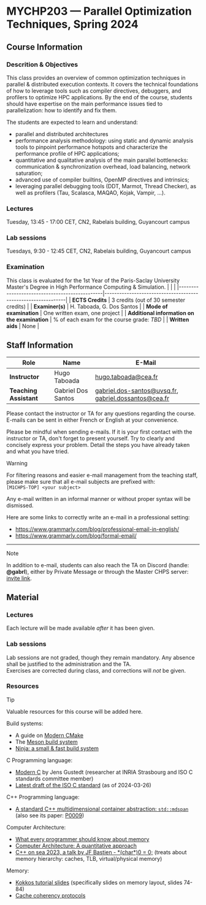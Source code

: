 # MYCHP203 — Parallel Optimization Techniques, Spring 2024

## Course Information

### Descrition & Objectives

This class provides an overview of common optimization techniques in parallel & distributed execution contexts. It covers the technical foundations of how to leverage tools such as compiler directives, debuggers, and profilers to optimize HPC applications. By the end of the course, students should have expertise on the main performance issues tied to parallelization: how to identify and fix them.

The students are expected to learn and understand:
- parallel and distributed architectures
- performance analysis methodology: using static and dynamic analysis tools to pinpoint performance hotspots and characterize the performance profile of HPC applications;
- quantitative and qualitative analysis of the main parallel bottlenecks: communication & synchronization overhead, load balancing, network saturation;
- advanced use of compiler builtins, OpenMP directives and intrinsics;
- leveraging parallel debugging tools (DDT, Marmot, Thread Checker), as well as profilers (Tau, Scalasca, MAQAO, Kojak, Vampir, ...).

### Lectures

Tuesday, 13:45 - 17:00 CET, CN2, Rabelais building, Guyancourt campus

### Lab sessions

Tuesdays, 9:30 - 12:45 CET, CN2, Rabelais building, Guyancourt campus

### Examination

This class is evaluated for the 1st Year of the Paris-Saclay University Master's Degree in High Performance Computing & Simulation.
| | |
|-----------------------------------------------|--------------------------------------------------------------|
| **ECTS Credits**                              | 3 credits (out of 30 semester credits)                       |
| **Examiner(s)**                               | H. Taboada, G. Dos Santos                                    |
| **Mode of examination**                       | One written exam, one project                                |
| **Additional information on the examination** | % of each exam for the course grade: _TBD_                   |
| **Written aids**                              | None                                                         |


## Staff Information

| **Role** | **Name** | **E-Mail** |
|---|---|---|
| **Instructor** | Hugo Taboada | hugo.taboada@cea.fr |
| **Teaching Assistant** | Gabriel Dos Santos | gabriel.dos-santos@uvsq.fr, gabriel.dossantos@cea.fr |

Please contact the instructor or TA for any questions regarding the course.   
E-mails can be sent in either French or English at your convenience.

Please be mindful when sending e-mails. If it is your first contact with the instructor or TA, don't forget to present yourself. Try to clearly and concisely express your problem. Detail the steps you have already taken and what you have tried.

> [!WARNING]
> For filtering reasons and easier e-mail management from the teaching staff, please make sure that all e-mail subjects are prefixed with:    
> `[M1CHPS-TOP] <your subject>`
>
> Any e-mail written in an informal manner or without proper syntax will be dismissed.

Here are some links to correctly write an e-mail in a professional setting:
- https://www.grammarly.com/blog/professional-email-in-english/
- https://www.grammarly.com/blog/formal-email/

---

> [!NOTE]
> In addition to e-mail, students can also reach the TA on Discord (handle: **@gabrl**), either by Private Message or through the Master CHPS server: [invite link](https://discord.gg/9FNCtn326c).


## Material

### Lectures

Each lecture will be made available _after_ it has been given.

### Lab sessions

Lab sessions are not graded, though they remain mandatory. Any absence shall be justified to the administration and the TA.   
Exercises are corrected during class, and corrections will _not_ be given.

### Resources

> [!TIP]
> Valuable resources for this course will be added here.

Build systems:
- A guide on [Modern CMake](https://cliutils.gitlab.io/modern-cmake/)
- The [Meson build system](https://mesonbuild.com/index.html)
- [Ninja: a small & fast build system](https://ninja-build.org/)

C Programming language:
- [Modern C](https://inria.hal.science/hal-02383654) by Jens Gustedt (researcher at INRIA Strasbourg and ISO C standards committee member)
- [Latest draft of the ISO C standard](https://open-std.org/jtc1/sc22/wg14/www/docs/n3220.pdf) (as of 2024-03-26)

C++ Programming language:
- [A standard C++ multidimensional container abstraction: `std::mdspan`](https://en.cppreference.com/w/cpp/header/mdspan) (also see its paper: [P0009](https://open-std.org/jtc1/sc22/wg21/docs/papers/2022/p0009r18.html))

Computer Architecture:
- [What every programmer should know about memory](https://people.freebsd.org/~lstewart/articles/cpumemory.pdf)
- [Computer Architecture: A quantitative approach](https://dl.acm.org/doi/book/10.5555/1999263)
- [C++ on sea 2023, a talk by JF Bastien - \*(char\*)0 = 0;](https://youtu.be/dFIqNZ8VbRY) (treats about memory hierarchy: caches, TLB, virtual/physical memory)

Memory:
- [Kokkos tutorial slides](https://github.com/kokkos/kokkos-tutorials/blob/main/Intro-Full/Slides/KokkosTutorial_ORNL20.pdf) (specifically slides on memory layout, slides 74-84)
- [Cache coherency protocols](https://en.wikipedia.org/wiki/Cache_coherency_protocols_(examples))

